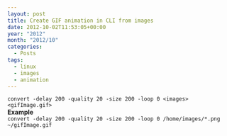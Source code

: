 ```yaml
---
layout: post
title: Create GIF animation in CLI from images
date: 2012-10-02T11:53:05+00:00
year: "2012"
month: "2012/10"
categories:
  - Posts
tags:
  - linux
  - images
  - animation
---
```


`convert -delay 200 -quality 20 -size 200 -loop 0 <images> <gifImage.gif>`  
**Example**  
`convert -delay 200 -quality 20 -size 200 -loop 0 /home/images/*.png ~/gifImage.gif`

